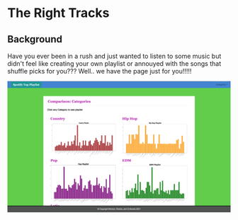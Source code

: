 # The Right Tracks

## Background
Have you ever been in a rush and just wanted to listen to some music but didn't feel like creating your own playlist or annouyed with the songs that shuffle picks for you??? Well.. we have the page just for you!!!!!

![Full_ScrenShot](Images/cats.png) 
